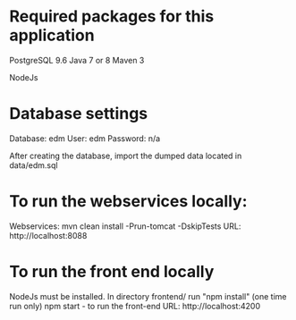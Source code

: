 # Required packages for this application
PostgreSQL 9.6
Java 7 or 8
Maven 3

NodeJs

# Database settings
Database: edm
User: edm
Password: n/a

After creating the database, import the dumped data located in data/edm.sql

# To run the webservices locally:
Webservices:
    mvn clean install -Prun-tomcat -DskipTests
URL: http://localhost:8088

# To run the front end locally
NodeJs must be installed. In directory frontend/ run "npm install" (one time run only)
    npm start - to run the front-end
URL: http://localhost:4200

